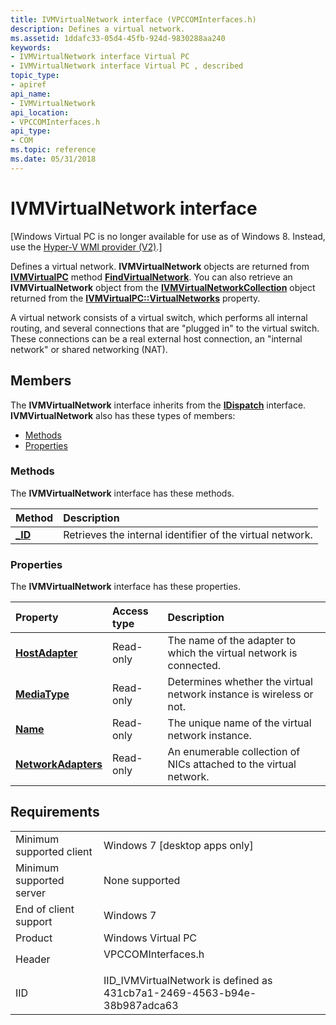 ```yaml
---
title: IVMVirtualNetwork interface (VPCCOMInterfaces.h)
description: Defines a virtual network.
ms.assetid: 1ddafc33-05d4-45fb-924d-9830288aa240
keywords:
- IVMVirtualNetwork interface Virtual PC
- IVMVirtualNetwork interface Virtual PC , described
topic_type:
- apiref
api_name:
- IVMVirtualNetwork
api_location:
- VPCCOMInterfaces.h
api_type:
- COM
ms.topic: reference
ms.date: 05/31/2018
---
```


# IVMVirtualNetwork interface

\[Windows Virtual PC is no longer available for use as of Windows 8. Instead, use the [Hyper-V WMI provider (V2)](/windows/desktop/HyperV_v2/windows-virtualization-portal).\]

Defines a virtual network. **IVMVirtualNetwork** objects are returned from [**IVMVirtualPC**](ivmvirtualpc.md) method [**FindVirtualNetwork**](ivmvirtualpc-findvirtualnetwork.md). You can also retrieve an **IVMVirtualNetwork** object from the [**IVMVirtualNetworkCollection**](ivmvirtualnetworkcollection.md) object returned from the [**IVMVirtualPC::VirtualNetworks**](ivmvirtualpc-virtualnetworks.md) property.

A virtual network consists of a virtual switch, which performs all internal routing, and several connections that are "plugged in" to the virtual switch. These connections can be a real external host connection, an "internal network" or shared networking (NAT).

## Members

The **IVMVirtualNetwork** interface inherits from the [**IDispatch**](/windows/win32/api/oaidl/nn-oaidl-idispatch) interface. **IVMVirtualNetwork** also has these types of members:

-   [Methods](#methods)
-   [Properties](#properties)

### Methods

The **IVMVirtualNetwork** interface has these methods.



| Method                                | Description                                                          |
|:--------------------------------------|:---------------------------------------------------------------------|
| [**\_ID**](ivmvirtualnetwork--id.md) | Retrieves the internal identifier of the virtual network.<br/> |



 

### Properties

The **IVMVirtualNetwork** interface has these properties.



| Property                                                                | Access type          | Description                                                                    |
|:------------------------------------------------------------------------|:---------------------|:-------------------------------------------------------------------------------|
| [**HostAdapter**](ivmvirtualnetwork-hostadapter.md)<br/>         | Read-only<br/> | The name of the adapter to which the virtual network is connected.<br/>  |
| [**MediaType**](/previous-versions/windows/desktop/legacy/dd796707(v=vs.85))<br/>             | Read-only<br/> | Determines whether the virtual network instance is wireless or not.<br/> |
| [**Name**](ivmvirtualnetwork-name.md)<br/>                       | Read-only<br/> | The unique name of the virtual network instance.<br/>                    |
| [**NetworkAdapters**](ivmvirtualnetwork-networkadapters.md)<br/> | Read-only<br/> | An enumerable collection of NICs attached to the virtual network.<br/>   |



 

## Requirements



|                                     |                                                                                               |
|-------------------------------------|-----------------------------------------------------------------------------------------------|
| Minimum supported client<br/> | Windows 7 \[desktop apps only\]<br/>                                                    |
| Minimum supported server<br/> | None supported<br/>                                                                     |
| End of client support<br/>    | Windows 7<br/>                                                                          |
| Product<br/>                  | Windows Virtual PC<br/>                                                                 |
| Header<br/>                   | <dl> <dt>VPCCOMInterfaces.h</dt> </dl> |
| IID<br/>                      | IID\_IVMVirtualNetwork is defined as 431cb7a1-2469-4563-b94e-38b987adca63<br/>          |



 

